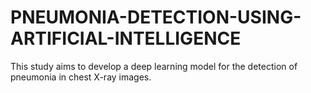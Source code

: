 # PNEUMONIA-DETECTION-USING-ARTIFICIAL-INTELLIGENCE
This study aims to develop a deep learning model for the detection of pneumonia in chest X-ray images.

